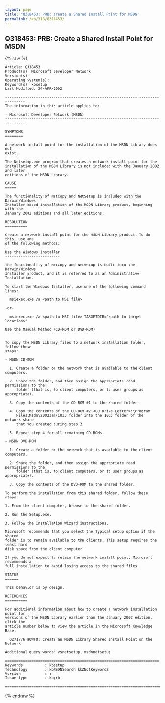 ```yaml
---
layout: page
title: "Q318453: PRB: Create a Shared Install Point for MSDN"
permalink: /kb/318/Q318453/
---
```


## Q318453: PRB: Create a Shared Install Point for MSDN

{% raw %}

	Article: Q318453
	Product(s): Microsoft Developer Network
	Version(s): 
	Operating System(s): 
	Keyword(s): kbsetup
	Last Modified: 24-APR-2002
	
	-------------------------------------------------------------------------------
	The information in this article applies to:
	
	- Microsoft Developer Network (MSDN) 
	-------------------------------------------------------------------------------
	
	SYMPTOMS
	========
	
	A network install point for the installation of the MSDN Library does not
	exist.
	
	The Netsetup.exe program that creates a network install point for the
	installation of the MSDN Library is not included with the January 2002 and later
	editions of the MSDN Library.
	
	CAUSE
	=====
	
	The functionality of NetCopy and NetSetup is included with the Darwin/Windows
	Installer-based installation of the MSDN Library product, beginning with the
	January 2002 editions and all later editions.
	
	RESOLUTION
	==========
	
	Create a network install point for the MSDN Library product. To do this, use one
	of the following methods:
	
	Use the Windows Installer
	-------------------------
	
	The functionality of NetCopy and NetSetup is built into the Darwin/Windows
	Installer product, and it is referred to as an Administrative Installation.
	
	To start the Windows Installer, use one of the following command lines:
	
	  msiexec.exe /a <path to MSI file>
	
	-or-
	
	  msiexec.exe /a <path to MSI file> TARGETDIR="<path to target location>"
	
	Use the Manual Method (CD-ROM or DVD-ROM)
	-----------------------------------------
	
	To copy the MSDN Library files to a network installation folder, follow these
	steps:
	
	- MSDN CD-ROM
	
	  1. Create a folder on the network that is available to the client computers.
	
	  2. Share the folder, and then assign the appropriate read permissions to the
	     folder (that is, to client computers, or to user groups as appropriate).
	
	  3. Copy the contents of the CD-ROM #1 to the shared folder.
	
	  4. Copy the contents of the CD-ROM #2 <CD Drive Letter>:\Program
	     Files\Msdn\2002Jan\1033 folder into the 1033 folder of the network share
	     that you created during step 3.
	
	  5. Repeat step 4 for all remaining CD-ROMs.
	
	- MSDN DVD-ROM
	
	  1. Create a folder on the network that is available to the client computers.
	
	  2. Share the folder, and then assign the appropriate read permissions to the
	     folder (that is, to client computers, or to user groups as appropriate).
	
	  3. Copy the contents of the DVD-ROM to the shared folder.
	
	To perform the installation from this shared folder, follow these steps:
	
	1. From the client computer, browse to the shared folder.
	
	2. Run the Setup.exe.
	
	3. Follow the Installation Wizard instructions.
	
	Microsoft recommends that you select the Typical setup option if the shared
	folder is to remain available to the clients. This setup requires the least hard
	disk space from the client computer.
	
	If you do not expect to retain the network install point, Microsoft recommends a
	full installation to avoid losing access to the shared files.
	
	STATUS
	======
	
	This behavior is by design.
	
	REFERENCES
	==========
	
	For additional information about how to create a network installation point for
	versions of the MSDN Library earlier than the January 2002 edition, click the
	article number below to view the article in the Microsoft Knowledge Base:
	
	  Q271776 HOWTO: Create an MSDN Library Shared Install Point on the Network
	
	Additional query words: vsnetsetup, msdnnetsetup
	
	======================================================================
	Keywords          : kbsetup 
	Technology        : kbMSDNSearch kbZNotKeyword2
	Version           : :
	Issue type        : kbprb
	
	=============================================================================
	

{% endraw %}
